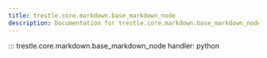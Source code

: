 ```yaml
---
title: trestle.core.markdown.base_markdown_node
description: Documentation for trestle.core.markdown.base_markdown_node module
---
```

::: trestle.core.markdown.base_markdown_node
handler: python
